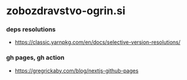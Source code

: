 # zobozdravstvo-ogrin.si

### deps resolutions

- <https://classic.yarnpkg.com/en/docs/selective-version-resolutions/>

### gh pages, gh action

- <https://gregrickaby.com/blog/nextjs-github-pages>
